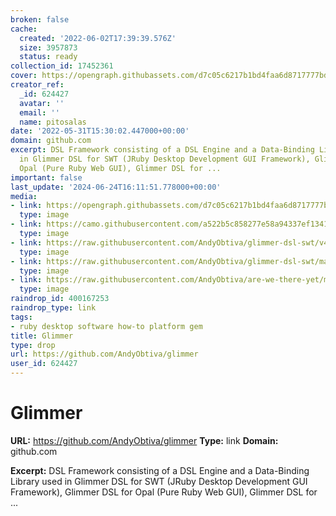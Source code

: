 ```yaml
---
broken: false
cache:
  created: '2022-06-02T17:39:39.576Z'
  size: 3957873
  status: ready
collection_id: 17452361
cover: https://opengraph.githubassets.com/d7c05c6217b1bd4faa6d8717777bd76b094866f1928f2651c81a4edc45bca64e/AndyObtiva/glimmer
creator_ref:
  _id: 624427
  avatar: ''
  email: ''
  name: pitosalas
date: '2022-05-31T15:30:02.447000+00:00'
domain: github.com
excerpt: DSL Framework consisting of a DSL Engine and a Data-Binding Library used
  in Glimmer DSL for SWT (JRuby Desktop Development GUI Framework), Glimmer DSL for
  Opal (Pure Ruby Web GUI), Glimmer DSL for ...
important: false
last_update: '2024-06-24T16:11:51.778000+00:00'
media:
- link: https://opengraph.githubassets.com/d7c05c6217b1bd4faa6d8717777bd76b094866f1928f2651c81a4edc45bca64e/AndyObtiva/glimmer
  type: image
- link: https://camo.githubusercontent.com/a522b5c858277e58a94337ef1341f2522d4da2121fc0aa653d08e28e9c2d899b/68747470733a2f2f636f766572732e6f7265696c6c797374617469632e636f6d2f696d616765732f393738303539363531393635302f6c72672e6a7067
  type: image
- link: https://raw.githubusercontent.com/AndyObtiva/glimmer-dsl-swt/v4.18.3.1/images/glimmer-tetris.png
  type: image
- link: https://raw.githubusercontent.com/AndyObtiva/glimmer-dsl-swt/master/images/glimmer-hello-table.png
  type: image
- link: https://raw.githubusercontent.com/AndyObtiva/are-we-there-yet/master/are-we-there-yet-screenshot-windows.png
  type: image
raindrop_id: 400167253
raindrop_type: link
tags:
- ruby desktop software how-to platform gem
title: Glimmer
type: drop
url: https://github.com/AndyObtiva/glimmer
user_id: 624427
---
```


# Glimmer

**URL:** https://github.com/AndyObtiva/glimmer
**Type:** link
**Domain:** github.com

**Excerpt:** DSL Framework consisting of a DSL Engine and a Data-Binding Library used in Glimmer DSL for SWT (JRuby Desktop Development GUI Framework), Glimmer DSL for Opal (Pure Ruby Web GUI), Glimmer DSL for ...
